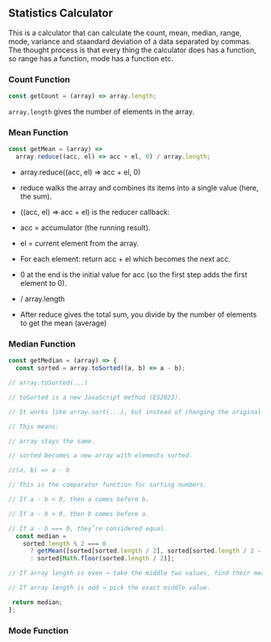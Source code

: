 ## Statistics Calculator
This is a calculator that can calculate the count, mean, median, range, mode, variance and staandard deviation of a data separated by commas.
The thought process is that every thing the calculator does has a function, so range has a function, mode has a function etc.

### Count Function

```js
const getCount = (array) => array.length;

```
`array.length` gives the number of elements in the array.

### Mean Function
```js
const getMean = (array) =>
  array.reduce((acc, el) => acc + el, 0) / array.length;

```

- array.reduce((acc, el) => acc + el, 0)

- reduce walks the array and combines its items into a single value (here, the sum).

- ((acc, el) => acc + el) is the reducer callback:

- acc = accumulator (the running result).

- el = current element from the array.

- For each element: return acc + el which becomes the next acc.

- 0 at the end is the initial value for acc (so the first step adds the first element to 0).
- / array.length
- After reduce gives the total sum, you divide by the number of elements to get the mean (average)

### Median Function
```js
const getMedian = (array) => {
  const sorted = array.toSorted((a, b) => a - b);

// array.toSorted(...)

// toSorted is a new JavaScript method (ES2023).

// It works like array.sort(...), but instead of changing the original array, it creates a new sorted copy.

// This means:

// array stays the same.

// sorted becomes a new array with elements sorted.

//(a, b) => a - b

// This is the comparator function for sorting numbers.

// If a - b < 0, then a comes before b.

// If a - b > 0, then b comes before a.

// If a - b === 0, they’re considered equal.
  const median =
    sorted.length % 2 === 0
      ? getMean([sorted[sorted.length / 2], sorted[sorted.length / 2 - 1]])
      : sorted[Math.floor(sorted.length / 2)];

// If array length is even → take the middle two values, find their mean.

// If array length is odd → pick the exact middle value.

 return median;
};

```

### Mode Function



